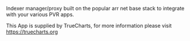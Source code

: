 
Indexer manager/proxy built on the popular arr net base stack to integrate with your various PVR apps.

This App is supplied by TrueCharts, for more information please visit https://truecharts.org
